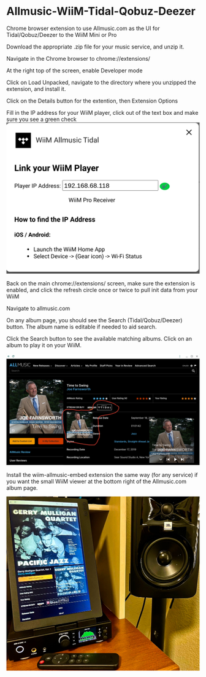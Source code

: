 # Allmusic-WiiM-Tidal-Qobuz-Deezer
Chrome browser extension to use Allmusic.com as the UI for Tidal/Qobuz/Deezer to the WiiM Mini or Pro

Download the appropriate .zip file for your music service, and unzip it.

Navigate in the Chrome browser to chrome://extensions/

At the right top of the screen, enable Developer mode

Click on Load Unpacked, navigate to the directory where you unzipped the extension, and install it.

Click on the Details button for the extention, then Extension Options

Fill in the IP address for your WiiM player, click out of the text box and make sure you see a green check
![photo](https://raw.githubusercontent.com/retired-guy/Allmusic-WiiM-Tidal-Qobuz-Deezer/main/Screenshot%202024-02-19%204.03.07%20PM.png)

Back on the main chrome://extensions/ screen, make sure the extension is enabled, and click the refresh circle once or twice to pull init data from your WiiM

Navigate to allmusic.com 

On any album page, you should see the Search (Tidal/Qobuz/Deezer) button.  The album name is editable if needed to aid search.  

Click the Search button to see the available matching albums.  Click on an album to play it on your WiiM.

![photo](https://raw.githubusercontent.com/retired-guy/Allmusic-WiiM-Tidal-Qobuz-Deezer/main/Screenshot%202024-02-18%2010.32.46%20AM.png)

Install the wiim-allmusic-embed extension the same way (for any service) if you want the small WiiM viewer at the bottom right of the Allmusic.com album page.

![photo](https://raw.githubusercontent.com/retired-guy/Allmusic-WiiM-Tidal-Qobuz-Deezer/main/hipOzrMdQc2YGTasV-DkkQ.jpg)

